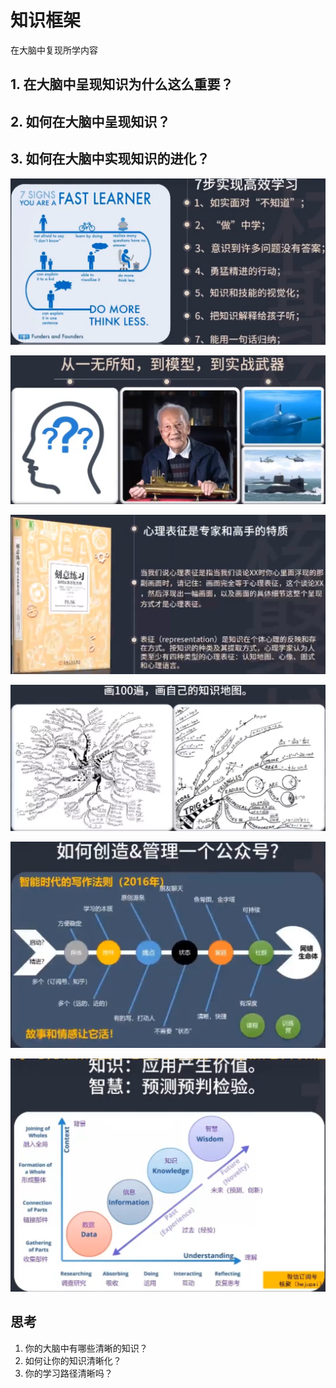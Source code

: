 # 知识框架

在大脑中复现所学内容





## 1. 在大脑中呈现知识为什么这么重要？

## 2. 如何在大脑中呈现知识？

## 3. 如何在大脑中实现知识的进化？



![image-20220513204557697](resources/image-20220513204557697.png)

![image-20220513204831892](resources/image-20220513204831892.png)

![image-20220513210350324](resources/image-20220513210350324.png)





![image-20220513210601740](resources/image-20220513210601740.png)

![image-20220513210857754](resources/image-20220513210857754.png)

![image-20220513211032873](resources/image-20220513211032873.png)



## 

## 思考

1. 你的大脑中有哪些清晰的知识？
2. 如何让你的知识清晰化？
3. 你的学习路径清晰吗？



